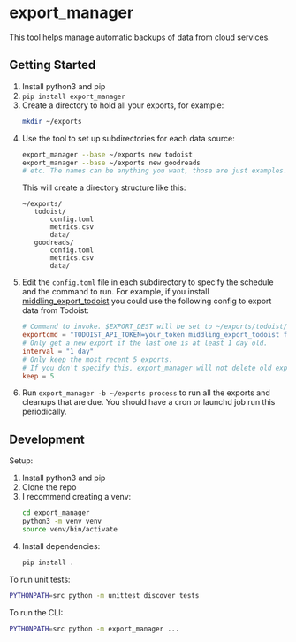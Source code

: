# export\_manager

This tool helps manage automatic backups of data from cloud services.

## Getting Started

1. Install python3 and pip
2. `pip install export_manager`
3. Create a directory to hold all your exports, for example:
    ```bash
    mkdir ~/exports
    ```
4. Use the tool to set up subdirectories for each data source:
    ```bash
   export_manager --base ~/exports new todoist
   export_manager --base ~/exports new goodreads
   # etc. The names can be anything you want, those are just examples.
    ```
    This will create a directory structure like this:
    ```
   ~/exports/
       todoist/
           config.toml
           metrics.csv
           data/
       goodreads/
           config.toml
           metrics.csv
           data/
   ```
5. Edit the `config.toml` file in each subdirectory to specify the schedule and the command to run.
   For example, if you install [middling\_export\_todoist][middling_export_todoist] you could use the following config to export data from Todoist:
    ```toml
    # Command to invoke. $EXPORT_DEST will be set to ~/exports/todoist/data/DATETIME
    exportcmd = "TODOIST_API_TOKEN=your_token middling_export_todoist full_sync > $EXPORT_DEST.json"
    # Only get a new export if the last one is at least 1 day old.
    interval = "1 day"
    # Only keep the most recent 5 exports.
    # If you don't specify this, export_manager will not delete old exports.
    keep = 5
    ```
6. Run `export_manager -b ~/exports process` to run all the exports and cleanups that are due.
   You should have a cron or launchd job run this periodically.

## Development

Setup:

1. Install python3 and pip
2. Clone the repo
3. I recommend creating a venv:
    ```bash
    cd export_manager
    python3 -m venv venv
    source venv/bin/activate
    ```
4. Install dependencies:
    ```bash
   pip install .
    ```

To run unit tests:

```bash
PYTHONPATH=src python -m unittest discover tests
```

To run the CLI:

```bash
PYTHONPATH=src python -m export_manager ...
```

[middling_export_todoist]: https://github.com/brokensandals/middling_export_todoist
